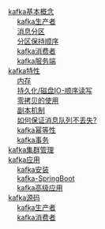 

[kafka基本概念](/docs/microService/mq/kafka/kafkaConcepts.md)  
&emsp; [kafka生产者](/docs/microService/mq/kafka/kafkaProducerUse.md)  
&emsp; [消息分区](/docs/microService/mq/kafka/topic.md)  
&emsp; [分区保持顺序](/docs/microService/mq/kafka/order.md)  
&emsp; [kafka消费者](/docs/microService/mq/kafka/kafkaConsumerUse.md)  
&emsp; [kafka服务端](/docs/microService/mq/kafka/kafkaServer.md)  
[kafka特性](/docs/microService/mq/kafka/kafkaCharacteristic.md)  
&emsp; [内存](/docs/microService/mq/kafka/Memory.md)  
&emsp; [持久化/磁盘IO-顺序读写](/docs/microService/mq/kafka/kafkaPersistence.md)  
&emsp; [零拷贝的使用](/docs/microService/mq/kafka/networkIO.md)  
&emsp; [副本机制](/docs/microService/mq/kafka/kafkaReplica.md)  
&emsp; [如何保证消息队列不丢失?](/docs/microService/mq/kafka/kafkaReliability.md)  
&emsp; [kafka幂等性](/docs/microService/mq/kafka/kafkaIdempotent.md)  
&emsp; [kafka事务](/docs/microService/mq/kafka/kafkaTraction.md)  
[kafka集群管理](/docs/microService/mq/kafka/colony.md)  
[kafka应用](/docs/microService/mq/kafka/kafkaUse.md)  
&emsp; [kafka安装](/docs/microService/mq/kafka/kafkaInstall.md)  
&emsp; [kafka-SpringBoot](/docs/microService/mq/kafka/kafkaSpringBoot.md)  
&emsp; [kafka高级应用](/docs/microService/mq/kafka/advanced.md)  
[kafka源码](/docs/microService/mq/kafka/kafkaSource.md)  
&emsp; [kafka生产者](/docs/microService/mq/kafka/kafkaProducer.md)  
&emsp; [kafka消费者](/docs/microService/mq/kafka/kafkaConsumer.md)  
<!-- 
Kafka为什么这么快？
https://www.linkflowtech.com/3392.html
kafka为什么用TCP/IP
https://blog.csdn.net/qq_37865420/article/details/108323695
-->


<!-- 
★★★★★kafka重试
你可能用错了 kafka 的重试机制
https://hiddenpps.blog.csdn.net/article/details/114267171
kafka重试机制解读
https://blog.csdn.net/feelwing1314/article/details/81206506?utm_term=kafka%E9%87%8D%E5%8F%91%E6%9C%BA%E5%88%B6&utm_medium=distribute.pc_aggpage_search_result.none-task-blog-2~all~sobaiduweb~default-0-81206506&spm=3001.4430

Kafka消息中间件内核源码课程 
https://mp.weixin.qq.com/s/yvGIikIlM0ErZ_ZYBZrJXg


Kafka 面试大全
https://mp.weixin.qq.com/s/jsDCHSHOHOUEMErglWQkZg
-->
